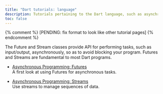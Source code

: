 ```yaml
---
title: "Dart tutorials: language"
description: Tutorials pertaining to the Dart language, such as asynchronous programming.
toc: false
---
```


{% comment %} [PENDING: fix format to look like other tutorial pages] {% endcomment %}

The Future and Stream classes provide API for performing tasks,
such as input/output, asynchronously, so as to avoid blocking your
program. Futures and Streams are fundamental to most Dart programs.

- [Asynchronous Programming: Futures](/tutorials/language/futures)<br>
  A first look at using Futures for asynchronous tasks.
  
- [Asynchronous Programming: Streams](/tutorials/language/streams)<br>
  Use streams to manage sequences of data.
